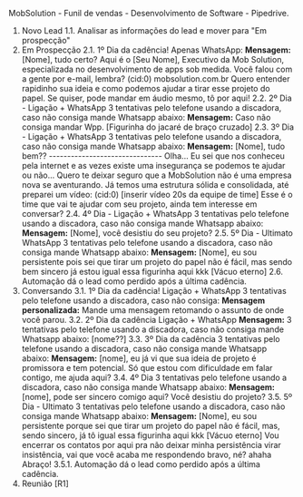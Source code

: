 MobSolution - Funil de vendas - Desenvolvimento de Software - Pipedrive.
1. Novo Lead
1.1. Analisar as informações do lead e mover para "Em prospecção"
2. Em Prospecção
2.1. 1º Dia da cadência! Apenas WhatsApp: **Mensagem:** [Nome], tudo certo? Aqui é o [Seu Nome],
Executivo da Mob Solution, especializada no desenvolvimento de apps sob medida. Você falou com a
gente por e-mail, lembra? (cid:0) mobsolution.com.br Quero entender rapidinho sua ideia e como podemos
ajudar a tirar esse projeto do papel. Se quiser, pode mandar em áudio mesmo, tô por aqui!
2.2. 2º Dia - Ligação + WhatsApp 3 tentativas pelo telefone usando a discadora, caso não consiga
mande Whatsapp abaixo: **Mensagem:** Caso não consiga mandar Wpp. [Figurinha do jacaré de
braço cruzado]
2.3. 3º Dia - Ligação + WhatsApp 3 tentativas pelo telefone usando a discadora, caso não consiga
mande Whatsapp abaixo: **Mensagem:** [Nome], tudo bem?? ------------------------------- Olha... Eu sei
que nos conheceu pela internet e as vezes existe uma insegurança se podemos te ajudar ou não...
Quero te deixar seguro que a MobSolution não é uma empresa nova se aventurando. Já temos uma
estrutura sólida e consolidada, até preparei um vídeo: (cid:0) [inserir vídeo 20s da equipe de time] Esse é o
time que vai te ajudar com seu projeto, ainda tem interesse em conversar?
2.4. 4º Dia - Ligação + WhatsApp 3 tentativas pelo telefone usando a discadora, caso não consiga
mande Whatsapp abaixo: **Mensagem:** [Nome], você desistiu do seu projeto?
2.5. 5º Dia - Ultimato WhatsApp 3 tentativas pelo telefone usando a discadora, caso não consiga
mande Whatsapp abaixo: **Mensagem:** [Nome], eu sou persistente pois sei que tirar um projeto do
papel não é fácil, mas sendo bem sincero já estou igual essa figurinha aqui kkk [Vácuo eterno]
2.6. Automação dá o lead como perdido após a última cadência.
3. Conversando
3.1. 1º Dia da cadência! Ligação + WhatsApp 3 tentativas pelo telefone usando a discadora, caso não
consiga: **Mensagem personalizada:** Mande uma mensagem retomando o assunto de onde você
parou.
3.2. 2º Dia da cadência Ligação + WhatsApp **Mensagem:** 3 tentativas pelo telefone usando a
discadora, caso não consiga mande Whatsapp abaixo: [nome??]
3.3. 3º Dia da cadência 3 tentativas pelo telefone usando a discadora, caso não consiga mande
Whatsapp abaixo: **Mensagem:** [nome], eu já vi que sua ideia de projeto é promissora e tem
potencial. Só que estou com dificuldade em falar contigo, me ajuda aqui?
3.4. 4º Dia 3 tentativas pelo telefone usando a discadora, caso não consiga mande Whatsapp abaixo:
**Mensagem:** [nome], pode ser sincero comigo aqui? Você desistiu do projeto?
3.5. 5º Dia - Ultimato 3 tentativas pelo telefone usando a discadora, caso não consiga mande
Whatsapp abaixo: **Mensagem:** [Nome], eu sou persistente porque sei que tirar um projeto do papel
não é fácil, mas, sendo sincero, já tô igual essa figurinha aqui kkk [Vácuo eterno] Vou encerrar os
contatos por aqui pra não deixar minha persistência virar insistência, vai que você acaba me
respondendo bravo, né? ahaha Abraço!
3.5.1. Automação dá o lead como perdido após a última cadência.
4. Reunião [R1]
